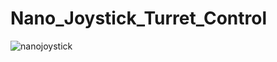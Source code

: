 # Nano_Joystick_Turret_Control

![nanojoystick](https://github.com/user-attachments/assets/e314ecf9-7130-467a-890b-b99863befd67)
